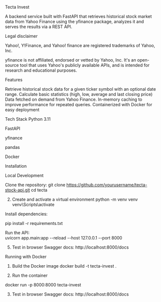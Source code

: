 Tecta Invest

A backend service built with FastAPI that retrieves historical stock market data from Yahoo Finance using the yfinance package, analyzes it and serves the results via a REST API.


Legal disclaimer

Yahoo!, Y!Finance, and Yahoo! finance are registered trademarks of Yahoo, Inc.

yfinance is not affiliated, endorsed or vetted by Yahoo, Inc. It's an open-source tool that uses Yahoo's publicly available APIs, and is intended for research and educational purposes.


Features

Retrieve historical stock data for a given ticker symbol with an optional date range.
Calculate basic statistics (high, low, average and last closing price)
Data fetched on demand from Yahoo Finance.
In-memory caching to improve performance for repeated queries.
Containerized with Docker for easy deployment

Tech Stack
Python 3.11

FastAPI

yfinance

pandas

Docker

Installation

Local Development

Clone the repository:
git clone https://github.com/yourusername/tecta-stock-api.git
cd tecta

2. Create and activate a virtual environment
python -m venv venv
venv\Scripts\activate

Install dependencies:

pip install -r requirements.txt

Run the API:    
uvicorn app.main:app --reload --host 127.0.0.1 --port 8000

5. Test in browser
Swagger docs: http://localhost:8000/docs


Running with Docker
1. Build the Docker image
docker build -t tecta-invest .

2. Run the container

docker run -p 8000:8000 tecta-invest

3. Test in browser
Swagger docs: http://localhost:8000/docs